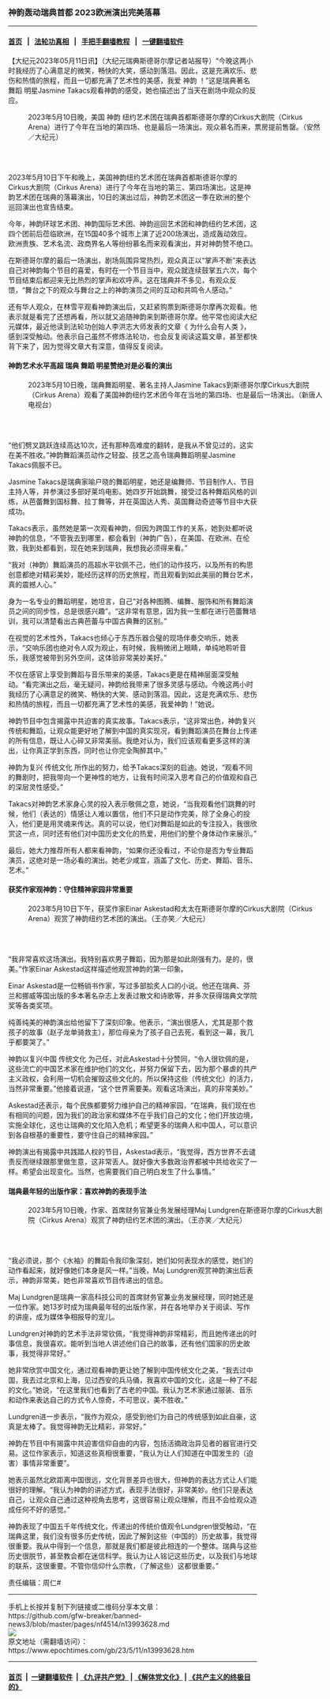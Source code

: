 ### 神韵轰动瑞典首都 2023欧洲演出完美落幕
------------------------

#### [首页](https://github.com/gfw-breaker/banned-news3/blob/master/README.md) &nbsp;&nbsp;|&nbsp;&nbsp; [法轮功真相](https://github.com/begood0513/basic/blob/master/README.md)  &nbsp;&nbsp;|&nbsp;&nbsp; [手把手翻墙教程](https://github.com/gfw-breaker/guides/wiki)  &nbsp;&nbsp;|&nbsp;&nbsp; [一键翻墙软件](https://github.com/gfw-breaker/nogfw/blob/master/README.md)  



<div><p>
 【大纪元2023年05月11日讯】（大纪元瑞典斯德哥尔摩记者站报导）“今晚这两小时我经历了心满意足的微笑，畅快的大笑，感动到落泪。因此，这是充满欢乐、悲伤和热情的旅程，而且一切都充满了艺术性的美感，我爱
 <ok href="https://www.epochtimes.com/gb/tag/%E7%A5%9E%E9%9F%B5.html">
  神韵
 </ok>
 ！”这是瑞典著名
 <ok href="https://www.epochtimes.com/gb/tag/%E8%88%9E%E8%B9%88.html">
  舞蹈
 </ok>
 明星Jasmine Takacs观看神韵的感受，她也描述出了当天在剧场中观众的反应。
</p>
<figure aria-describedby="caption-attachment-13993634" class="wp-caption aligncenter" id="attachment_13993634" style="width: 600px">
 <ok href="https://i.epochtimes.com/assets/uploads/2023/05/id13993634-230510183348100101.jpg" target="_blank">
  <img alt="" class="size-large wp-image-13993634" src="https://i.epochtimes.com/assets/uploads/2023/05/id13993634-230510183348100101-600x400.jpg" title=""/>
 </ok>
 <br/><figcaption class="wp-caption-text" id="caption-attachment-13993634">
  2023年5月10日晚，美国
  <ok href="https://www.epochtimes.com/gb/tag/%E7%A5%9E%E9%9F%B5.html">
   神韵
  </ok>
  纽约艺术团在瑞典首都斯德哥尔摩的Cirkus大剧院（Cirkus Arena）进行了今年在当地的第四场、也是最后一场演出。观众慕名而来，票房提前售罄。（安然／大纪元）
 </figcaption><br/>
</figure><br/>
<p>
 2023年5月10日下午和晚上，美国神韵纽约艺术团在瑞典首都斯德哥尔摩的Cirkus大剧院（Cirkus Arena）进行了今年在当地的第三、第四场演出。这是神韵艺术团在瑞典的落幕演出，10日的演出过后，神韵艺术团这一季在欧洲的整个巡回演出也宣告结束。
</p>
<p>
 今年，神韵环球艺术团、神韵国际艺术团、神韵巡回艺术团和神韵纽约艺术团，这四个团前后莅临欧洲，在15国40多个城市上演了近200场演出，造成轰动效应。欧洲贵族、艺术名流、政商界名人等纷纷慕名而来观看演出，并对神韵赞不绝口。
</p>
<p>
 在斯德哥尔摩的最后一场演出，剧场氛围异常热烈，观众真正以“掌声不断”来表达自己对神韵每个节目的喜爱，有时在一个节目当中，观众就连续鼓掌五六次，每个节目结束后都迎来无比热烈的掌声和欢呼声。这在瑞典并不多见，有观众反馈，“舞台之下的观众与舞台之上的神韵演员之间的互动和共鸣令人感动。”
</p>
<p>
 还有华人观众，在林雪平观看神韵演出后，又赶紧购票到斯德哥尔摩再次观看。他表示就是看完了还想再看，所以就又追随神韵来到斯德哥尔摩。他平常也阅读大纪元媒体，最近他读到法轮功创始人李洪志大师发表的文章《
 <ok href="https://www.epochtimes.com/gb/23/1/21/n13912117.htm">
  为什么会有人类
 </ok>
 》，感到深受触动。他表示自己虽然不修炼法轮功，也会反复阅读这篇文章，甚至都快背下来了，因为觉得文章大有深意，值得反复阅读。
</p>
<h4>
 神韵艺术水平高超 瑞典
 <ok href="https://www.epochtimes.com/gb/tag/%E8%88%9E%E8%B9%88.html">
  舞蹈
 </ok>
 明星赞绝对是必看的演出
</h4>
<figure aria-describedby="caption-attachment-13993635" class="wp-caption aligncenter" id="attachment_13993635" style="width: 600px">
 <ok href="https://i.epochtimes.com/assets/uploads/2023/05/id13993635-230510180918100101.jpg" target="_blank">
  <img alt="" class="size-large wp-image-13993635" src="https://i.epochtimes.com/assets/uploads/2023/05/id13993635-230510180918100101-600x400.jpg" title=""/>
 </ok>
 <br/><figcaption class="wp-caption-text" id="caption-attachment-13993635">
  2023年5月10日晚，瑞典舞蹈明星、著名主持人Jasmine Takacs到斯德哥尔摩Cirkus大剧院（Cirkus Arena）观看了美国神韵纽约艺术团今年在当地的第四场、也是最后一场演出。（新唐人电视台）
 </figcaption><br/>
</figure><br/>
<p>
 “他们劈叉跳跃连续高达10次，还有那种高难度的翻转，是我从不曾见过的，这实在美不胜收。”神韵舞蹈演员动作之轻盈、技艺之高令瑞典舞蹈明星Jasmine Takacs佩服不已。
</p>
<p>
 Jasmine Takacs是瑞典家喻户晓的舞蹈明星，她还是编舞师、节目制作人、节目主持人等，并参演过多部好莱坞电影。她四岁开始跳舞，接受过各种舞蹈风格的训练，从芭蕾舞到国标舞、拉丁舞等，并在英国达人秀、英国舞动奇迹等节目中大获成功。
</p>
<p>
 Takacs表示，虽然她是第一次观看神韵，但因为跨国工作的关系，她到处都听说神韵的信息，“不管我去到哪里，都会看到（神韵广告），在美国、在欧洲、在伦敦，我到处都看到，现在她来到瑞典，我想我必须得来看。”
</p>
<p>
 “我对（神韵）舞蹈演员的高超水平钦佩不己，他们的动作技巧，以及所有的构思创意都绝对精彩美妙，能经历这样的历史旅程，而且观看到如此美丽的舞台艺术，真的震撼人心。”
</p>
<p>
 身为一名专业的舞蹈明星，她坦言，自己“对各种图腾、编舞、服饰和所有舞蹈演员之间的同步性，总是很感兴趣”。“这非常有意思，因为我一生都在进行芭蕾舞培训，我可以清楚看出古典芭蕾与中国古典舞的区别。”
</p>
<p>
 在视觉的艺术性外，Takacs也倾心于东西乐器合璧的现场伴奏交响乐，她表示，“交响乐团也绝对令人叹为观止，有时候，我稍微闭上眼睛，单纯地聆听音乐，我感觉被带到另外空间，这体验非常美妙美好。”
</p>
<p>
 不仅在感官上享受到舞蹈与音乐带来的美感，Takacs更是在精神层面深受触动。“看完演出之后，毫无疑问，神韵给我带来了很多灵感与感动。今晚这两小时我经历了心满意足的微笑、畅快的大笑、感动到落泪。因此，这是充满欢乐、悲伤和热情的旅程，而且一切都充满了艺术性的美感，我爱神韵！”她说。
</p>
<p>
 神韵节目中包含揭露中共迫害的真实故事。Takacs表示，“这非常出色，神韵复兴传统和舞蹈，让观众能更好地了解到中国的真实现况，看到舞蹈演员在舞台上传递的所有信息，既让人心碎又非常美丽。我绝对认为，我们应该观看更多这样的演出，让你真正学到东西，同时也让你完全陶醉其中。”
</p>
<p>
 神韵为复兴
 <ok href="https://www.epochtimes.com/gb/tag/%E4%BC%A0%E7%BB%9F%E6%96%87%E5%8C%96.html">
  传统文化
 </ok>
 所作出的努力，给予Takacs深刻的启迪。她说，“观看不同的舞剧时，把我带向一个更神性的地方，让我有时间深入思考自己的价值观和自己的深层灵性感受。”
</p>
<p>
 Takacs对神韵艺术家身心灵的投入表示敬佩之意，她说，“当我观看他们跳舞的时候，他们（表达的）情感让人难以置信，他们不只是动作完美，除了全身心的投入，他们更是用灵魂来传达。真的可以说，他们对舞蹈是如此的专注投入，我很欣赏这一点，同时还有他们对中国历史文化的热爱，用他们的整个身体动作来展示。”
</p>
<p>
 最后，她大力推荐所有人都来看神韵，“如果你还没看过，不论你是否为专业舞蹈演员，这绝对是一场必看的演出。她老少咸宜，涵盖了文化、历史、舞蹈、音乐、艺术。”
</p>
<h4>
 获奖作家观神韵：守住精神家园非常重要
</h4>
<figure aria-describedby="caption-attachment-13993637" class="wp-caption aligncenter" id="attachment_13993637" style="width: 600px">
 <ok href="https://i.epochtimes.com/assets/uploads/2023/05/id13993637-230510124315100101.jpg" target="_blank">
  <img alt="" class="size-large wp-image-13993637" src="https://i.epochtimes.com/assets/uploads/2023/05/id13993637-230510124315100101-600x400.jpg" title=""/>
 </ok>
 <br/><figcaption class="wp-caption-text" id="caption-attachment-13993637">
  2023年5月10日下午，获奖作家Einar Askestad和太太在斯德哥尔摩的Cirkus大剧院（Cirkus Arena）观赏了神韵纽约艺术团的演出。（王亦笑／大纪元）
 </figcaption><br/>
</figure><br/>
<p>
 “我非常喜欢这场演出。我特别喜欢男子舞蹈，因为那是如此刚强有力。是的，很美。”作家Einar Askestad这样描述他观赏神韵的第一印象。
</p>
<p>
 Einar Askestad是一位畅销书作家，写过多部脍炙人口的小说。他还在瑞典、芬兰和挪威等国出版的多本著名杂志上发表过散文和诗歌等，并多次获得瑞典文学院奖等各类奖项。
</p>
<p>
 纯善纯美的神韵演出给他留下了深刻印象。他表示，“演出很感人，尤其是那个救孩子的故事（赵子龙单骑救主），那位母亲为了孩子自己去死，看到这一幕，我几乎都要哭了。”
</p>
<p>
 神韵以复兴中国
 <ok href="https://www.epochtimes.com/gb/tag/%E4%BC%A0%E7%BB%9F%E6%96%87%E5%8C%96.html">
  传统文化
 </ok>
 为己任，对此Askestad十分赞同，“令人很钦佩的是，这些流亡的中国艺术家在维护他们的文化，并努力保留下去，因为那个暴虐的共产主义政权，会利用一切机会摧毁这些文化的。所以保持这些（传统文化）的活力，当然非常重要。”他接着说道，“这个世界需要美。观看这场演出，真的非常美妙。”
</p>
<p>
 Askestad还表示，每个民族都要努力维护自己的精神家园，“在瑞典，我们现在也有相同的问题，因为我们的政治家和媒体不在乎我们自己的文化；他们开放边境，实施全球化，这也让瑞典的文化陷入危机；希望更多的瑞典人和中国人，可以意识到各自根基的重要性，要守住自己的精神家园。”
</p>
<p>
 神韵演出有揭露中共践踏人权的节目，Askestad表示，“我觉得，西方世界不去谴责反而继续跟那里做生意，这非常丢人。就好像大多数政治界都被中共给收买了一样。希望会出现变化。当然，也需要我们自己明白发生了什么事情。”
</p>
<h4>
 瑞典最年轻的出版作家：喜欢神韵的表现手法
</h4>
<figure aria-describedby="caption-attachment-13993639" class="wp-caption aligncenter" id="attachment_13993639" style="width: 600px">
 <ok href="https://i.epochtimes.com/assets/uploads/2023/05/id13993639-230510183353100101.jpg" target="_blank">
  <img alt="" class="size-large wp-image-13993639" src="https://i.epochtimes.com/assets/uploads/2023/05/id13993639-230510183353100101-600x400.jpg" title=""/>
 </ok>
 <br/><figcaption class="wp-caption-text" id="caption-attachment-13993639">
  2023年5月10日晚，作家、首席财务官兼业务发展经理Maj Lundgren在斯德哥尔摩的Cirkus大剧院（Cirkus Arena）观赏了神韵纽约艺术团的演出。（王亦笑／大纪元）
 </figcaption><br/>
</figure><br/>
<p>
 “我必须说，那个《水袖》的舞蹈令我印象深刻，她们如何表现水的感觉，她们的动作看起来，就好像她们本身是风一样。”当晚，Maj Lundgren观赏神韵演出后表示，神韵非常美，她也非常喜欢节目传递出的信息。
</p>
<p>
 Maj Lundgren是瑞典一家高科技公司的首席财务官兼业务发展经理，同时她还是一位作家。她13岁时成为瑞典最年轻的出版作家，并在各地举办关于阅读、写作的讲座，成为媒体争相报导的宠儿。
</p>
<p>
 Lundgren对神韵的艺术手法非常钦佩，“我觉得神韵非常精彩，而且她传递出的时事信息，我很喜欢。能听到当地人讲述他们自己的故事，还有他们国家的历史故事，我觉得非常好。”
</p>
<p>
 她非常欣赏中国文化，通过观看神韵更让她了解到中国传统文化之美，“我去过中国，我去过北京和上海，见过西安的兵马俑，我喜欢中国的文化，这是一种了不起的文化。”她说，“在这里我们也看到了古老的中国。我认为艺术家通过服装、音乐和动作来表达自己的方式令人惊奇，不可思议，美不胜收。”
</p>
<p>
 Lundgren进一步表示，“我作为观众，感受到他们为自己的传统感到如此自豪，这真是太棒了。我觉得神韵无比精彩，非常好。”
</p>
<p>
 神韵在节目中有揭露中共迫害信仰自由的内容，包括活摘政治异见者的器官进行交易。这位作家表示，知道这些真相很重要，“我认为让人们知道在中国发生的（迫害）事情非常重要”。
</p>
<p>
 她表示虽然北欧距离中国很远，文化背景差异也很大，但神韵的表达方式让人们能很好的理解。“我认为神韵的讲述方式，表现手法很好，非常美妙。他们只是表达自己，让观众自己通过这种视角去思考，这很容易让观众理解，而且不会给观众造成任何不好的感觉。”
</p>
<p>
 神韵表现了中国五千年传统文化，传递出的传统价值观令Lundgren很受触动，“在瑞典这里，我们没有很多历史传统，因此了解到这些（中国的）历史故事，我觉得很重要。我从中得到一个信息，那就是我们都是彼此相连的一个整体。瑞典与这些历史很脱节，甚至教会都在迷信科学。我认为让人铭记这些历史，以及我们与地球的联系，这很重要。不管你信仰什么宗教，（了解这些）这都很重要。”
</p>
<p>
 责任编辑：周仁#
</p>
</div>
<hr/>
手机上长按并复制下列链接或二维码分享本文章：<br/>
https://github.com/gfw-breaker/banned-news3/blob/master/pages/nf4514/n13993628.md <br/>
<a href='https://github.com/gfw-breaker/banned-news3/blob/master/pages/nf4514/n13993628.md'><img src='https://github.com/gfw-breaker/banned-news3/blob/master/pages/nf4514/n13993628.md.png'/></a> <br/>
原文地址（需翻墙访问）：https://www.epochtimes.com/gb/23/5/11/n13993628.htm


------------------------
#### [首页](https://github.com/gfw-breaker/banned-news3/blob/master/README.md) &nbsp;|&nbsp; [一键翻墙软件](https://github.com/gfw-breaker/nogfw/blob/master/README.md) &nbsp;| [《九评共产党》](https://github.com/gfw-breaker/9ping.md/blob/master/README.md#九评之一评共产党是什么) | [《解体党文化》](https://github.com/gfw-breaker/jtdwh.md/blob/master/README.md) | [《共产主义的终极目的》](https://github.com/gfw-breaker/gczydzjmd.md/blob/master/README.md)


<img src='http://gfw-breaker.win/banned-news3/pages/nf4514/n13993628.md' width='0px' height='0px'/>